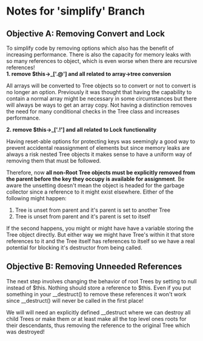 # Notes for 'simplify' Branch

## Objective A: Removing Convert and Lock

To simplify code by removing options which also has the benefit of increasing performance. There is also the capacity for memory leaks with so many references to object, which is even worse when there are recursive references!  
__1. remove $this->_['.@'] and all related to array->tree conversion__  

All arrays will be converted to Tree objects so to convert or not to convert is no longer an option. Previously it was thought that having the capability to contain a normal array might be necessary in some circumstances but there will always be ways to get an array copy. Not having a distinction removes the need for many conditional checks in the Tree class and increases performance. 

__2. remove $this->_['.!'] and all related to Lock functionality__  

Having reset-able options for protecting keys was seemingly a good way to prevent accidental reassignment of elements but since memory leaks are always a risk nested Tree objects it makes sense to have a uniform way of removing them that must be followed.   

Therefore, now __all non-Root Tree objects must be explicitly removed from the parent before the key they occupy is available for assignment__. Be aware the unsetting doesn't mean the object is headed for the garbage collector since a reference to it might exist elsewhere. Either of the following might happen:  

1. Tree is unset from parent and it's parent is set to another Tree
2. Tree is unset from parent and it's parent is set to itself

If the second happens, you might or might have have a variable storing the Tree object directly. But either way we might have Tree's within it that store references to it and the Tree itself has references to itself so we have a real potential for blocking it's destructor from being called.  

## Objective B: Removing Unneeded References

The next step involves changing the behavior of root Trees by setting to null instead of $this. Nothing should store a reference to $this. Even if you put something in your __destruct() to remove these references it won't work since __destruct() will never be called in the first place!  

We will will need an explicitly defined __destruct where we can destroy all child Trees or make them or at least make all the top level ones roots for their descendants, thus removing the reference to the original Tree which was destroyed!  










